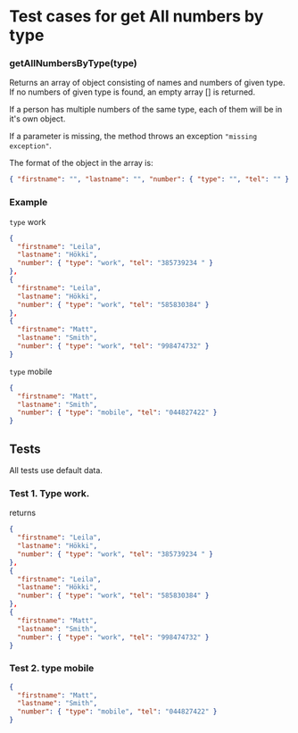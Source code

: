 # Test cases for get All numbers by type

### **getAllNumbersByType(type)**

Returns an array of object consisting of names and numbers of given type. If no numbers of given type is found, an empty array [] is returned.

If a person has multiple numbers of the same type, each of them will be in it's own object.

If a parameter is missing, the method throws an exception `"missing exception"`.

The format of the object in the array is:

```json
{ "firstname": "", "lastname": "", "number": { "type": "", "tel": "" } }
```

### Example

`type` work

```json
{
  "firstname": "Leila",
  "lastname": "Hökki",
  "number": { "type": "work", "tel": "385739234 " }
},
{
  "firstname": "Leila",
  "lastname": "Hökki",
  "number": { "type": "work", "tel": "585830384" }
},
{
  "firstname": "Matt",
  "lastname": "Smith",
  "number": { "type": "work", "tel": "998474732" }
}
```

`type` mobile

```json
{
  "firstname": "Matt",
  "lastname": "Smith",
  "number": { "type": "mobile", "tel": "044827422" }
}
```

## Tests

All tests use default data.

### Test 1. Type work.

returns

```json
{
  "firstname": "Leila",
  "lastname": "Hökki",
  "number": { "type": "work", "tel": "385739234 " }
},
{
  "firstname": "Leila",
  "lastname": "Hökki",
  "number": { "type": "work", "tel": "585830384" }
},
{
  "firstname": "Matt",
  "lastname": "Smith",
  "number": { "type": "work", "tel": "998474732" }
}
```

### Test 2. type mobile

```json
{
  "firstname": "Matt",
  "lastname": "Smith",
  "number": { "type": "mobile", "tel": "044827422" }
}
```
